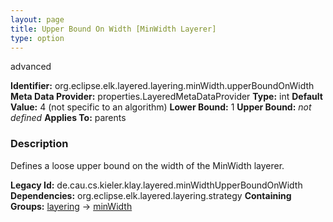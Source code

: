 ```yaml
---
layout: page
title: Upper Bound On Width [MinWidth Layerer]
type: option
---
```

advanced

**Identifier:** org.eclipse.elk.layered.layering.minWidth.upperBoundOnWidth
**Meta Data Provider:** properties.LayeredMetaDataProvider
**Type:** int
**Default Value:**  4  (not specific to an algorithm)
**Lower Bound:**  1
**Upper Bound:** *not defined*
**Applies To:** parents

### Description
Defines a loose upper bound on the width of the MinWidth layerer.

**Legacy Id:** de.cau.cs.kieler.klay.layered.minWidthUpperBoundOnWidth
**Dependencies:** org.eclipse.elk.layered.layering.strategy
**Containing Groups:** [layering](org-eclipse-elk-layered-layering) -> [minWidth](org-eclipse-elk-layered-layering-minWidth)

